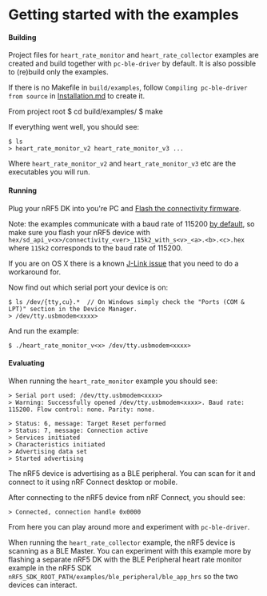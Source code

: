 # Getting started with the examples

#### Building

Project files for `heart_rate_monitor` and `heart_rate_collector` examples are created and build together with `pc-ble-driver` by default. It is also possible to (re)build only the examples.

If there is no Makefile in `build/examples`, follow `Compiling pc-ble-driver from source` in [Installation.md](https://github.com/NordicSemiconductor/pc-ble-driver/blob/master/Installation.md#compiling-pc-ble-driver-from-source) to create it.

From project root
    $ cd build/examples/
    $ make

If everything went well, you should see:

    $ ls
    > heart_rate_monitor_v2 heart_rate_monitor_v3 ...

Where `heart_rate_monitor_v2` and `heart_rate_monitor_v3` etc are the executables you will run.

#### Running

Plug your nRF5 DK into you're PC and [Flash the connectivity firmware](https://github.com/NordicSemiconductor/pc-ble-driver/blob/master/Installation.md#flashing-the-connectivity-firmware).

Note: the examples communicate with a baud rate of 115200 [by default](https://github.com/NordicSemiconductor/pc-ble-driver/blob/master/examples/heart_rate_monitor/main.c#L420), so make sure you flash your nRF5 device with `hex/sd_api_v<x>/connectivity_<ver>_115k2_with_s<v>_<a>.<b>.<c>.hex` where `115k2` corresponds to the baud rate of 115200.

If you are on OS X there is a known [J-Link issue](https://github.com/NordicSemiconductor/pc-ble-driver#macos-os-x) that you need to do a workaround for.

Now find out which serial port your device is on:

    $ ls /dev/{tty,cu}.*  // On Windows simply check the "Ports (COM & LPT)" section in the Device Manager.
    > /dev/tty.usbmodem<xxxx>

And run the example:

    $ ./heart_rate_monitor_v<x> /dev/tty.usbmodem<xxxx>

#### Evaluating

When running the `heart_rate_monitor` example you should see:

    > Serial port used: /dev/tty.usbmodem<xxxx>
    > Warning: Successfully opened /dev/tty.usbmodem<xxxx>. Baud rate: 115200. Flow control: none. Parity: none.

    > Status: 6, message: Target Reset performed
    > Status: 7, message: Connection active
    > Services initiated
    > Characteristics initiated
    > Advertising data set
    > Started advertising

The nRF5 device is advertising as a BLE peripheral. You can scan for it and connect to it using nRF Connect desktop or mobile.

After connecting to the nRF5 device from nRF Connect, you should see:

    > Connected, connection handle 0x0000

From here you can play around more and experiment with `pc-ble-driver`.

When running the `heart_rate_collector` example, the nRF5 device is scanning as a BLE Master. You can experiment with this example more by flashing a separate nRF5 DK with the BLE Peripheral heart rate monitor example in the nRF5 SDK `nRF5_SDK_ROOT_PATH/examples/ble_peripheral/ble_app_hrs` so the two devices can interact.
